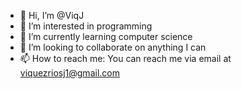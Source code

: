 - 👋 Hi, I’m @ViqJ
- 👀 I’m interested in programming
- 🌱 I’m currently learning computer science
- 💞️ I’m looking to collaborate on anything I can
- 📫 How to reach me: You can reach me via email at viquezriosj1@gmail.com

<!---
ViqJ/ViqJ is a ✨ special ✨ repository because its `README.md` (this file) appears on your GitHub profile.
You can click the Preview link to take a look at your changes.
--->
